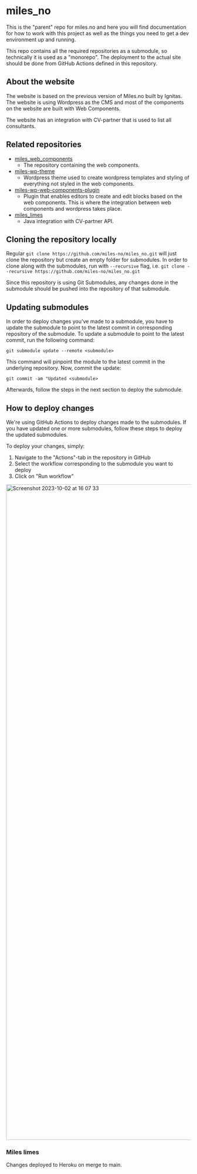 # miles_no

This is the "parent" repo for miles.no and here you will find documentation for how to work with this project as well as the things you need to get a dev environment up and running.

This repo contains all the required repositories as a submodule, so technically it is used as a "monorepo". The deployment to the actual site should be done from GitHub Actions defined in this repository.

## About the website

The website is based on the previous version of Miles.no built by Ignitas. The website is using Wordpress as the CMS and most of the components on the website are built with Web Components.

The website has an integration with CV-partner that is used to list all consultants.

## Related repositories

- [miles_web_components](https://github.com/miles-no/miles_web_components)
  - The repository containing the web components.
- [miles-wp-theme](https://github.com/miles-no/miles-wp-theme)
  - Wordpress theme used to create wordpress templates and styling of everything not styled in the web components.
- [miles-wp-web-components-plugin](https://github.com/miles-no/miles-wp-web-components-plugin)
  - Plugin that enables editors to create and edit blocks based on the web components. This is where the integration between web components and wordpress takes place.
- [miles_limes](https://github.com/miles-no/miles_limes)
  - Java integration with CV-partner API.

## Cloning the repository locally

Regular `git clone https://github.com/miles-no/miles_no.git` will just clone the repository but create an empty folder for submodules.
In order to clone along with the submodules, run with `--recursive` flag, i.e. `git clone --recursive https://github.com/miles-no/miles_no.git`

Since this repository is using Git Submodules, any changes done in the submodule should be pushed into the repository of that submodule.

## Updating submodules

In order to deploy changes you've made to a submodule, you have to update the submodule to point to the latest commit in corresponding repository of the submodule. To update a submodule to point to the latest commit, run the following command:

`git submodule update --remote <submodule>`

This command will pinpoint the module to the latest commit in the underlying repository. Now, commit the update:

`git commit -am "Updated <submodule>`

Afterwards, follow the steps in the next section to deploy the submodule.

## How to deploy changes

We're using GitHub Actions to deploy changes made to the submodules. If you have updated one or more submodules, follow these steps to deploy the updated submodules. 

To deploy your changes, simply:

1. Navigate to the "Actions"-tab in the repository in GitHub
2. Select the workflow corresponding to the submodule you want to deploy
3. Click on "Run workflow"
<img width="1787" alt="Screenshot 2023-10-02 at 16 07 33" src="https://github.com/miles-no/miles_no/assets/9723394/11d4ad30-ce8f-4ce0-81e1-6bb38f7966cb">

### Miles limes

Changes deployed to Heroku on merge to main.
